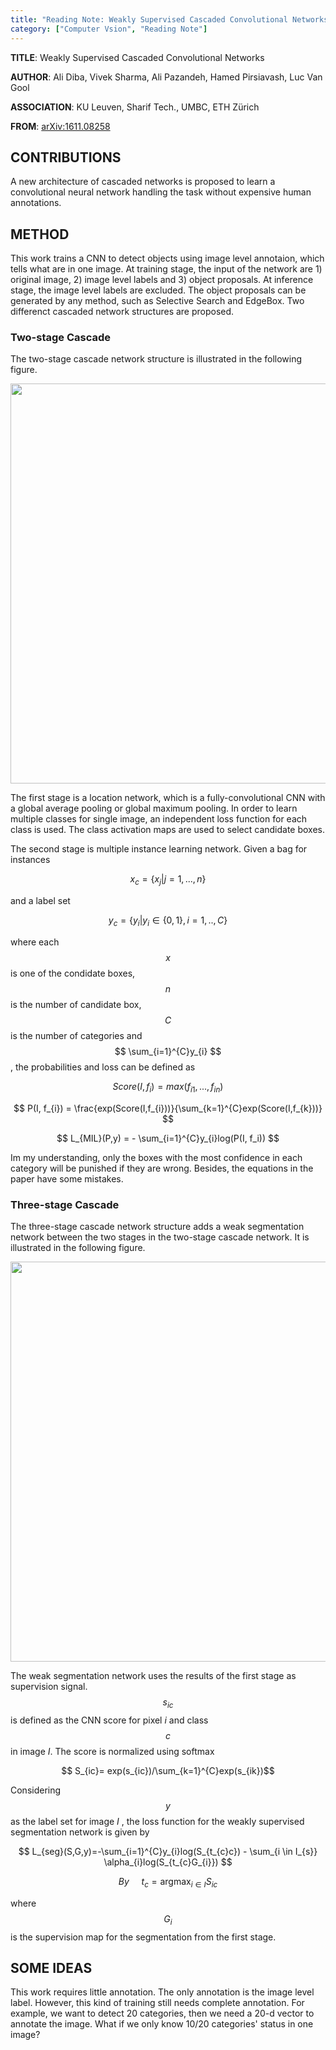 ```yaml
---
title: "Reading Note: Weakly Supervised Cascaded Convolutional Networks"
category: ["Computer Vsion", "Reading Note"]
---
```


**TITLE**: Weakly Supervised Cascaded Convolutional Networks

**AUTHOR**: Ali Diba, Vivek Sharma, Ali Pazandeh, Hamed Pirsiavash, Luc Van Gool

**ASSOCIATION**: KU Leuven, Sharif Tech., UMBC, ETH Zürich

**FROM**: [arXiv:1611.08258](https://arxiv.org/abs/1611.08258)

## CONTRIBUTIONS ##

A new architecture of cascaded networks is proposed to learn a convolutional neural network handling the task without
expensive human annotations.

## METHOD ##

This work trains a CNN to detect objects using image level annotaion, which tells what are in one image. At training stage, the input of the network are 1) original image, 2) image level labels and 3) object proposals. At inference stage, the image level labels are excluded. The object proposals can be generated by any method, such as Selective Search and EdgeBox. Two differenct cascaded network structures are proposed. 

### Two-stage Cascade ###

The two-stage cascade network structure is illustrated in the following figure.

<img class="img-responsive center-block" src="https://raw.githubusercontent.com/joshua19881228/my_blogs/master/Computer_Vision/Reading_Note/figures/WCCN_1.jpeg" alt="" width="640"/>

The first stage is a location network, which is a fully-convolutional CNN with a global average pooling or global maximum pooling. In order to learn multiple classes for single image, an independent loss function for each class is used. The class activation maps are used to select candidate boxes.

The second stage is multiple instance learning network. Given a bag for instances 

$$ x_{c}=\{x_{j}|j=1,...,n\} $$ 

and a label set 

$$ y_{c}=\{y_{i}|y_{i} \in \{0,1\}, i=1,..,C \} $$ 

where each $$ x $$ is one of the condidate boxes, $$ n $$ is the number of candidate box, $$C$$ is the number of categories and $$ \sum_{i=1}^{C}y_{i} $$, the probabilities and loss can be defined as 

$$ Score(I,f_{i})=max(f_{i1},...,f_{in}) $$

$$ P(I, f_{i}) = \frac{exp(Score(I,f_{i}))}{\sum_{k=1}^{C}exp(Score(I,f_{k}))} $$

$$ L_{MIL}(P,y) = - \sum_{i=1}^{C}y_{i}log(P(I, f_i)) $$

Im my understanding, only the boxes with the most confidence in each category will be punished if they are wrong. Besides, the equations in the paper have some mistakes.

### Three-stage Cascade ###

The three-stage cascade network structure adds a weak segmentation network between the two stages in the two-stage cascade network. It is illustrated in the following figure.

<img class="img-responsive center-block" src="https://raw.githubusercontent.com/joshua19881228/my_blogs/master/Computer_Vision/Reading_Note/figures/WCCN_2.jpeg" alt="" width="640"/>

The weak segmentation network uses the results of the first stage as supervision signal. $$s_{ic}$$ is defined as the CNN score for pixel $i$ and class $$c$$ in image $I$. The score is normalized using softmax

$$ S_{ic}= exp(s_{ic})/\sum_{k=1}^{C}exp(s_{ik})$$

Considering $$y$$ as the label set for image $I$ , the loss function for the weakly supervised segmentation network is given by 

$$ L_{seg}(S,G,y)=-\sum_{i=1}^{C}y_{i}log(S_{t_{c}c}) - \sum_{i \in I_{s}} \alpha_{i}log(S_{t_{c}G_{i}}) $$

$$ By \ \ \ \ \  t_{c} = \mathop{argmax}_{i \in I} S_{ic} $$

where $$G_{i}$$ is the supervision map for the segmentation from the first stage.

## SOME IDEAS ##

This work requires little annotation. The only annotation is the image level label. However, this kind of training still needs complete annotation. For example, we want to detect 20 categories, then we need a 20-d vector to annotate the image. What if we only know 10/20 categories' status in one image? 